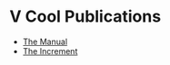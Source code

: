 # V Cool Publications

- [The Manual](https://themanual.org/)
- [The Increment](https://increment.com/)

